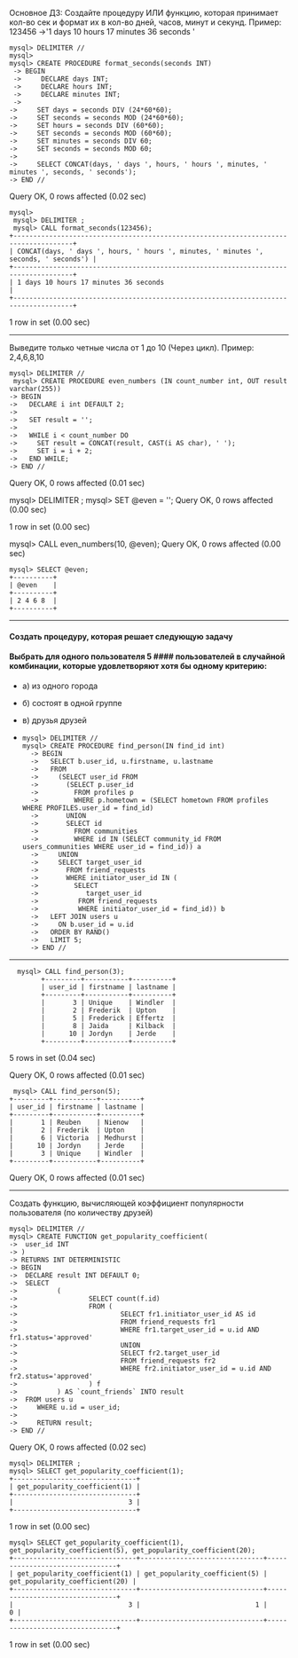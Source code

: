 Основное ДЗ:
Создайте процедуру ИЛИ функцию, которая принимает кол-во сек и формат их в кол-во дней, часов, минут и секунд.
Пример: 123456 ->'1 days 10 hours 17 minutes 36 seconds '


    mysql> DELIMITER //
    mysql>
    mysql> CREATE PROCEDURE format_seconds(seconds INT)
     -> BEGIN
     ->     DECLARE days INT;
     ->     DECLARE hours INT;
     ->     DECLARE minutes INT;
     ->
    ->     SET days = seconds DIV (24*60*60);
    ->     SET seconds = seconds MOD (24*60*60);
    ->     SET hours = seconds DIV (60*60);
    ->     SET seconds = seconds MOD (60*60);
    ->     SET minutes = seconds DIV 60;
    ->     SET seconds = seconds MOD 60;
    ->
    ->     SELECT CONCAT(days, ' days ', hours, ' hours ', minutes, ' minutes ', seconds, ' seconds');
    -> END //
Query OK, 0 rows affected (0.02 sec)

    mysql>
     mysql> DELIMITER ;
     mysql> CALL format_seconds(123456);
    +-------------------------------------------------------------------------------------+
    | CONCAT(days, ' days ', hours, ' hours ', minutes, ' minutes ', seconds, ' seconds') |
    +-------------------------------------------------------------------------------------+
    | 1 days 10 hours 17 minutes 36 seconds                                               |
    +-------------------------------------------------------------------------------------+
1 row in set (0.00 sec)

--------------------------------------------------------------------------------



Выведите только четные числа от 1 до 10 (Через цикл).
Пример: 2,4,6,8,10
      
    mysql> DELIMITER //
     mysql> CREATE PROCEDURE even_numbers (IN count_number int, OUT result varchar(255))
    -> BEGIN
    ->   DECLARE i int DEFAULT 2;
    ->
    ->   SET result = '';
    ->
    ->   WHILE i < count_number DO
    ->     SET result = CONCAT(result, CAST(i AS char), ' ');
    ->     SET i = i + 2;
    ->   END WHILE;
    -> END //
Query OK, 0 rows affected (0.01 sec)

mysql> DELIMITER ;
mysql> SET @even = '';
Query OK, 0 rows affected (0.00 sec)


1 row in set (0.00 sec)

mysql> CALL even_numbers(10, @even);
Query OK, 0 rows affected (0.00 sec)

    mysql> SELECT @even;
    +----------+
    | @even    |
    +----------+
    | 2 4 6 8  |
    +----------+

---------------------------------------



#### Создать процедуру, которая решает следующую задачу
#### Выбрать для одного пользователя 5 #### пользователей в случайной комбинации, которые удовлетворяют хотя бы одному критерию:
* а) из одного города
* б) состоят в одной группе
* в) друзья друзей




  
*     mysql> DELIMITER //
      mysql> CREATE PROCEDURE find_person(IN find_id int)
        -> BEGIN
        ->   SELECT b.user_id, u.firstname, u.lastname
        ->   FROM
        ->     (SELECT user_id FROM
        ->       (SELECT p.user_id
        ->         FROM profiles p
        ->         WHERE p.hometown = (SELECT hometown FROM profiles WHERE PROFILES.user_id = find_id)
        ->       UNION
        ->       SELECT id
        ->         FROM communities
        ->         WHERE id IN (SELECT community_id FROM users_communities WHERE user_id = find_id)) a
        ->     UNION
        ->     SELECT target_user_id
        ->       FROM friend_requests
        ->       WHERE initiator_user_id IN (
        ->         SELECT
        ->            target_user_id
        ->          FROM friend_requests
        ->          WHERE initiator_user_id = find_id)) b
        ->   LEFT JOIN users u
        ->     ON b.user_id = u.id
        ->   ORDER BY RAND()
        ->   LIMIT 5;
        -> END //
------------------------------------------------------
      mysql> CALL find_person(3);
            +---------+-----------+----------+
            | user_id | firstname | lastname |
            +---------+-----------+----------+
            |       3 | Unique    | Windler  |
            |       2 | Frederik  | Upton    |
            |       5 | Frederick | Effertz  |
            |       8 | Jaida     | Kilback  |
            |      10 | Jordyn    | Jerde    |
            +---------+-----------+----------+
5 rows in set (0.04 sec)


Query OK, 0 rows affected (0.01 sec)

     mysql> CALL find_person(5);
    +---------+-----------+----------+
    | user_id | firstname | lastname |
    +---------+-----------+----------+
    |       1 | Reuben    | Nienow   |
    |       2 | Frederik  | Upton    |
    |       6 | Victoria  | Medhurst |
    |      10 | Jordyn    | Jerde    |
    |       3 | Unique    | Windler  |
    +---------+-----------+----------+

Query OK, 0 rows affected (0.01 sec)

-------------------------------------------------------------------------------

Создать функцию, вычисляющей коэффициент популярности пользователя (по количеству друзей)

    mysql> DELIMITER //
    mysql> CREATE FUNCTION get_popularity_coefficient(
    ->  user_id INT
    -> )
    -> RETURNS INT DETERMINISTIC
    -> BEGIN
    ->  DECLARE result INT DEFAULT 0;
    ->  SELECT
    ->          (
    ->                  SELECT count(f.id)
    ->                  FROM (
    ->                          SELECT fr1.initiator_user_id AS id
    ->                          FROM friend_requests fr1
    ->                          WHERE fr1.target_user_id = u.id AND fr1.status='approved'
    ->                          UNION
    ->                          SELECT fr2.target_user_id
    ->                          FROM friend_requests fr2
    ->                          WHERE fr2.initiator_user_id = u.id AND fr2.status='approved'
    ->                  ) f
    ->          ) AS `count_friends` INTO result
    ->  FROM users u
    ->     WHERE u.id = user_id;
    ->
    ->     RETURN result;
    -> END //
Query OK, 0 rows affected (0.02 sec)

    mysql> DELIMITER ;
    mysql> SELECT get_popularity_coefficient(1);
    +-------------------------------+
    | get_popularity_coefficient(1) |
    +-------------------------------+
    |                             3 |
    +-------------------------------+
1 row in set (0.00 sec)

    mysql> SELECT get_popularity_coefficient(1), get_popularity_coefficient(5), get_popularity_coefficient(20);
    +-------------------------------+-------------------------------+--------------------------------+
    | get_popularity_coefficient(1) | get_popularity_coefficient(5) | get_popularity_coefficient(20) |
    +-------------------------------+-------------------------------+--------------------------------+
    |                             3 |                             1 |                              0 |
    +-------------------------------+-------------------------------+--------------------------------+
1 row in set (0.00 sec)




